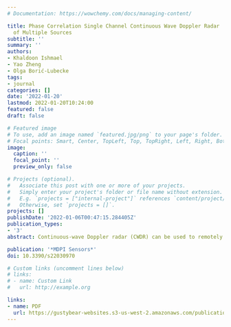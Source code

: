 ```yaml
---
# Documentation: https://wowchemy.com/docs/managing-content/

title: Phase Correlation Single Channel Continuous Wave Doppler Radar  Recognition
  of Multiple Sources
subtitle: ''
summary: ''
authors:
- Khaldoon Ishmael
- Yao Zheng
- Olga Borić-Lubecke
tags:
- journal
categories: []
date: '2022-01-20'
lastmod: 2022-01-20T10:24:00
featured: false
draft: false

# Featured image
# To use, add an image named `featured.jpg/png` to your page's folder.
# Focal points: Smart, Center, TopLeft, Top, TopRight, Left, Right, BottomLeft, Bottom, BottomRight.
image:
  caption: ''
  focal_point: ''
  preview_only: false

# Projects (optional).
#   Associate this post with one or more of your projects.
#   Simply enter your project's folder or file name without extension.
#   E.g. `projects = ["internal-project"]` references `content/project/deep-learning/index.md`.
#   Otherwise, set `projects = []`.
projects: []
publishDate: '2022-01-06T00:47:15.284405Z'
publication_types:
- '3'
abstract: Continuous-wave Doppler radar (CWDR) can be used to remotely detect physiological parameters, such as respiration and heart signals. However, detecting and separating multiple targets remains a challenging task for CWDR. While complex transceiver architectures and advanced signal processing algorithms have been demonstrated effective for multiple target separations in some scenarios, the separation of equidistant sources within a single antenna beam remains a challenge. This paper presents an alternative phase tuning approach that exploits the diversity among target distances and physiological parameters for multi-target detection. The design utilizes a voltage-controlled analog phase shifter to manipulate the phase correlation of the CWDR and thus create different signal mixtures from the multiple targets, then separates them in frequency domain by suppressing individual signals sequentially. We implemented the phase correlation system based on a 2.4GHz single-channel CWDR and evaluated it against multiple mechanical and human targets. The experimental results demonstrated successful separation of nearly equidistant targets within an antenna beam, equivalent to separating physiological signals of two people seated shoulder to shoulder.

publication: '*MDPI Sensors*'
doi: 10.3390/s22030970

# Custom links (uncomment lines below)
# links:
# - name: Custom Link
#   url: http://example.org

links:
- name: PDF
  url: https://gustybear-websites.s3-us-west-2.amazonaws.com/publication_ishmael_phase_correlation_single_2021/Ishmael%20et%20al_2021_Phase%20Correlation%20Single%20Channel%20Continuous%20Wave%20Doppler%20Radar%20Recognition%20of.pdf
---
```

